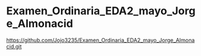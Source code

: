 # Examen_Ordinaria_EDA2_mayo_Jorge_Almonacid
https://github.com/Jojo3235/Examen_Ordinaria_EDA2_mayo_Jorge_Almonacid.git
